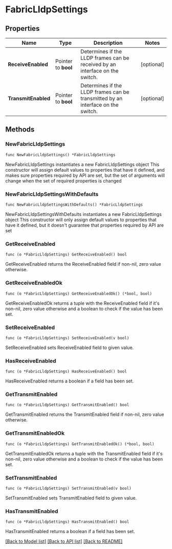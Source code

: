 # FabricLldpSettings

## Properties

Name | Type | Description | Notes
------------ | ------------- | ------------- | -------------
**ReceiveEnabled** | Pointer to **bool** | Determines if the LLDP frames can be received by an interface on the switch. | [optional] 
**TransmitEnabled** | Pointer to **bool** | Determines if the LLDP frames can be transmitted by an interface on the switch. | [optional] 

## Methods

### NewFabricLldpSettings

`func NewFabricLldpSettings() *FabricLldpSettings`

NewFabricLldpSettings instantiates a new FabricLldpSettings object
This constructor will assign default values to properties that have it defined,
and makes sure properties required by API are set, but the set of arguments
will change when the set of required properties is changed

### NewFabricLldpSettingsWithDefaults

`func NewFabricLldpSettingsWithDefaults() *FabricLldpSettings`

NewFabricLldpSettingsWithDefaults instantiates a new FabricLldpSettings object
This constructor will only assign default values to properties that have it defined,
but it doesn't guarantee that properties required by API are set

### GetReceiveEnabled

`func (o *FabricLldpSettings) GetReceiveEnabled() bool`

GetReceiveEnabled returns the ReceiveEnabled field if non-nil, zero value otherwise.

### GetReceiveEnabledOk

`func (o *FabricLldpSettings) GetReceiveEnabledOk() (*bool, bool)`

GetReceiveEnabledOk returns a tuple with the ReceiveEnabled field if it's non-nil, zero value otherwise
and a boolean to check if the value has been set.

### SetReceiveEnabled

`func (o *FabricLldpSettings) SetReceiveEnabled(v bool)`

SetReceiveEnabled sets ReceiveEnabled field to given value.

### HasReceiveEnabled

`func (o *FabricLldpSettings) HasReceiveEnabled() bool`

HasReceiveEnabled returns a boolean if a field has been set.

### GetTransmitEnabled

`func (o *FabricLldpSettings) GetTransmitEnabled() bool`

GetTransmitEnabled returns the TransmitEnabled field if non-nil, zero value otherwise.

### GetTransmitEnabledOk

`func (o *FabricLldpSettings) GetTransmitEnabledOk() (*bool, bool)`

GetTransmitEnabledOk returns a tuple with the TransmitEnabled field if it's non-nil, zero value otherwise
and a boolean to check if the value has been set.

### SetTransmitEnabled

`func (o *FabricLldpSettings) SetTransmitEnabled(v bool)`

SetTransmitEnabled sets TransmitEnabled field to given value.

### HasTransmitEnabled

`func (o *FabricLldpSettings) HasTransmitEnabled() bool`

HasTransmitEnabled returns a boolean if a field has been set.


[[Back to Model list]](../README.md#documentation-for-models) [[Back to API list]](../README.md#documentation-for-api-endpoints) [[Back to README]](../README.md)


